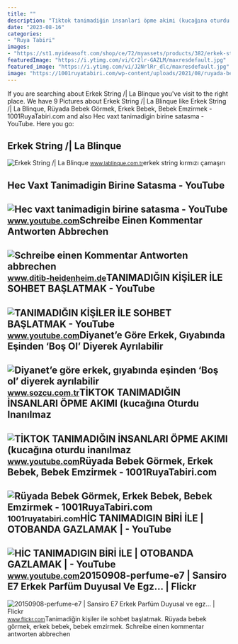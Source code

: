 ```yaml
---
title: ""
description: "Ti̇ktok tanimadiğin i̇nsanlari öpme akimi (kucağına oturdu inanılmaz"
date: "2023-08-16"
categories:
- "Ruya Tabiri"
images:
- "https://st1.myideasoft.com/shop/ce/72/myassets/products/382/erkek-string-74.jpg?revision=1545137616"
featuredImage: "https://i.ytimg.com/vi/Cr2lr-GAZLM/maxresdefault.jpg"
featured_image: "https://i.ytimg.com/vi/J2NrlRr_dlc/maxresdefault.jpg"
image: "https://1001ruyatabiri.com/wp-content/uploads/2021/08/ruyada-bebek-gormek-ruyada-kayisi-gormek-ruyada-erkek-bebek-kiz-bebek-gormek-ne-demek-diyanet-islami.jpg"
---
```


If you are searching about Erkek String /| La Blinque you've visit to the right place. We have 9 Pictures about Erkek String /| La Blinque like Erkek String /| La Blinque, Rüyada Bebek Görmek, Erkek Bebek, Bebek Emzirmek - 1001RuyaTabiri.com and also Hec vaxt tanimadigin birine satasma - YouTube. Here you go:

Erkek String /| La Blinque
--------------------------

 ![Erkek String /| La Blinque](https://st1.myideasoft.com/shop/ce/72/myassets/products/382/erkek-string-74.jpg?revision=1545137616) <small>www.lablinque.com.tr</small>erkek string kırmızı çamaşırı

Hec Vaxt Tanimadigin Birine Satasma - YouTube
---------------------------------------------

 ![Hec vaxt tanimadigin birine satasma - YouTube](https://i.ytimg.com/vi/SL2CgXDaQOY/maxresdefault.jpg) <small>www.youtube.com</small>Schreibe Einen Kommentar Antworten Abbrechen
--------------------------------------------

 ![Schreibe einen Kommentar Antworten abbrechen](https://www.ditib-heidenheim.de/wp-content/uploads/2020/05/namaz-kilan-erkek-gormek-01523.jpg) <small>www.ditib-heidenheim.de</small>TANIMADIĞIN KİŞİLER İLE SOHBET BAŞLATMAK - YouTube
--------------------------------------------------

 ![TANIMADIĞIN KİŞİLER İLE SOHBET BAŞLATMAK - YouTube](https://i.ytimg.com/vi/J2NrlRr_dlc/maxresdefault.jpg) <small>www.youtube.com</small>Diyanet’e Göre Erkek, Gıyabında Eşinden ‘Boş Ol’ Diyerek Ayrılabilir
--------------------------------------------------------------------

 ![Diyanet’e göre erkek, gıyabında eşinden ‘Boş ol’ diyerek ayrılabilir](https://i.sozcucdn.com/wp-content/uploads/2022/02/14/iecrop/diyanet_16_9_1644807600.jpg?w=776&h=436&mode=crop) <small>www.sozcu.com.tr</small>TİKTOK TANIMADIĞIN İNSANLARI ÖPME AKIMI (kucağına Oturdu Inanılmaz
------------------------------------------------------------------

 ![TİKTOK TANIMADIĞIN İNSANLARI ÖPME AKIMI (kucağına oturdu inanılmaz](https://i.ytimg.com/vi/Y_A9ABF9R4k/maxresdefault.jpg) <small>www.youtube.com</small>Rüyada Bebek Görmek, Erkek Bebek, Bebek Emzirmek - 1001RuyaTabiri.com
---------------------------------------------------------------------

 ![Rüyada Bebek Görmek, Erkek Bebek, Bebek Emzirmek - 1001RuyaTabiri.com](https://1001ruyatabiri.com/wp-content/uploads/2021/08/ruyada-bebek-gormek-ruyada-kayisi-gormek-ruyada-erkek-bebek-kiz-bebek-gormek-ne-demek-diyanet-islami.jpg) <small>1001ruyatabiri.com</small>HİC TANIMADIGIN BİRİ İLE | OTOBANDA GAZLAMAK | - YouTube
--------------------------------------------------------

 ![HİC TANIMADIGIN BİRİ İLE | OTOBANDA GAZLAMAK | - YouTube](https://i.ytimg.com/vi/Cr2lr-GAZLM/maxresdefault.jpg) <small>www.youtube.com</small>20150908-perfume-e7 | Sansiro E7 Erkek Parfüm Duyusal Ve Egz… | Flickr
----------------------------------------------------------------------

 ![20150908-perfume-e7 | Sansiro E7 Erkek Parfüm Duyusal ve egz… | Flickr](https://live.staticflickr.com/631/21079964168_f2a984c8b2_z.jpg) <small>www.flickr.com</small>Tanimadiğin ki̇şi̇ler i̇le sohbet başlatmak. Rüyada bebek görmek, erkek bebek, bebek emzirmek. Schreibe einen kommentar antworten abbrechen
